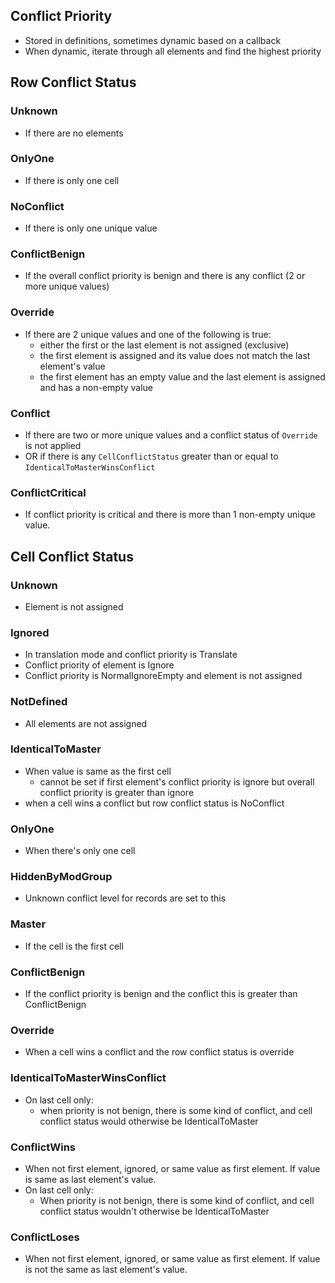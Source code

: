 ## Conflict Priority

- Stored in definitions, sometimes dynamic based on a callback
- When dynamic, iterate through all elements and find the highest priority

## Row Conflict Status

### Unknown

- If there are no elements

### OnlyOne

- If there is only one cell

### NoConflict

- If there is only one unique value

### ConflictBenign

- If the overall conflict priority is benign and there is any conflict (2 or more unique values)

### Override

- If there are 2 unique values and one of the following is true:
  - either the first or the last element is not assigned (exclusive)
  - the first element is assigned and its value does not match the last element's value
  - the first element has an empty value and the last element is assigned and has a non-empty value

### Conflict

- If there are two or more unique values and a conflict status of `Override` is not applied
- OR if there is any `CellConflictStatus` greater than or equal to `IdenticalToMasterWinsConflict`

### ConflictCritical

- If conflict priority is critical and there is more than 1 non-empty unique value.

## Cell Conflict Status

### Unknown

- Element is not assigned

### Ignored

- In translation mode and conflict priority is Translate
- Conflict priority of element is Ignore
- Conflict priority is NormalIgnoreEmpty and element is not assigned

### NotDefined

- All elements are not assigned

### IdenticalToMaster

- When value is same as the first cell
  - cannot be set if first element's conflict priority is ignore but overall conflict priority is greater than ignore 
- when a cell wins a conflict but row conflict status is NoConflict

### OnlyOne

- When there's only one cell

### HiddenByModGroup

- Unknown conflict level for records are set to this

### Master

- If the cell is the first cell

### ConflictBenign

- If the conflict priority is benign and the conflict this is greater than ConflictBenign

### Override

- When a cell wins a conflict and the row conflict status is override

### IdenticalToMasterWinsConflict

- On last cell only:
  - when priority is not benign, there is some kind of conflict, and cell conflict status would otherwise be IdenticalToMaster


### ConflictWins

- When not first element, ignored, or same value as first element.  If value is same as last element's value.
- On last cell only:
  - When priority is not benign, there is some kind of conflict, and cell conflict status wouldn't otherwise be IdenticalToMaster


### ConflictLoses

- When not first element, ignored, or same value as first element.  If value is not the same as last element's value.




